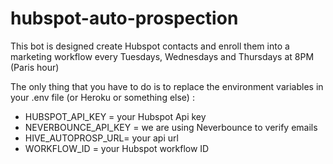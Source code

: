 # hubspot-auto-prospection

This bot is designed create Hubspot contacts and enroll them into a marketing workflow every Tuesdays, Wednesdays and Thursdays at 8PM (Paris hour)

The only thing that you have to do is to  replace the environment variables in your .env file (or Heroku or something else) : 

* HUBSPOT_API_KEY = your Hubspot Api key
* NEVERBOUNCE_API_KEY = we are using Neverbounce to verify emails
* HIVE_AUTOPROSP_URL= your api url 
* WORKFLOW_ID = your Hubspot workflow ID
